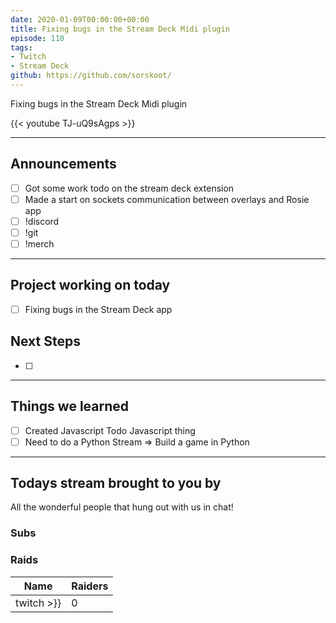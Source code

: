 ```yaml
---
date: 2020-01-09T00:00:00+00:00
title: Fixing bugs in the Stream Deck Midi plugin
episode: 110
tags:
- Twitch
- Stream Deck
github: https://github.com/sorskoot/
---
```


Fixing bugs in the Stream Deck Midi plugin

{{< youtube TJ-uQ9sAgps >}}

<!--more-->

---

## Announcements

- [ ] Got some work todo on the stream deck extension
- [ ] Made a start on sockets communication between overlays and Rosie app
- [ ] !discord
- [ ] !git
- [ ] !merch

---

## Project working on today

- [ ] Fixing bugs in the Stream Deck app

## Next Steps

- [ ]

---

## Things we learned

- [ ] Created Javascript Todo Javascript thing
- [ ] Need to do a Python Stream => Build a game in Python

---

## Todays stream brought to you by

All the wonderful people that hung out with us in chat!

### Subs


### Raids

| Name | Raiders |
| --- | --- |
|  twitch  >}} | 0 |
